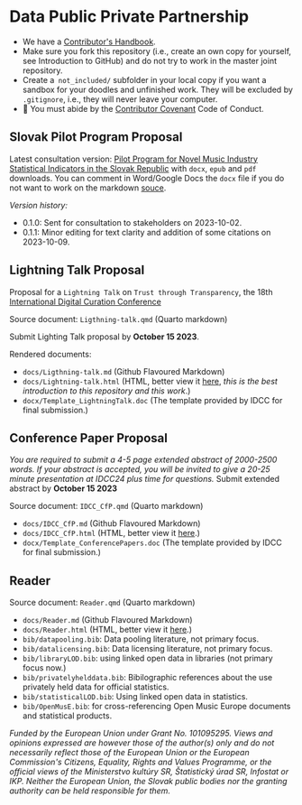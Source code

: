 # Data Public Private Partnership

- We have a [Contributor's Handbook](https://manual.dataobservatory.eu/).
- Make sure you fork this repository (i.e., create an own copy for yourself, see Introduction to GitHub) and do not try to work in the master joint repository.
- Create a` not_included/` subfolder in your local copy if you want a sandbox for your doodles and unfinished work. They will be excluded by `.gitignore`, i.e., they will never leave your computer.
- 🌈 You must abide by the [Contributor Covenant](https://www.contributor-covenant.org/version/2/1/code_of_conduct/) Code of Conduct.

## Slovak Pilot Program Proposal

Latest consultation version: [Pilot Program for Novel Music Industry Statistical Indicators in the Slovak Republic](https://music.dataobservatory.eu/documents/open_music_europe/slovakia/slovak-cult-stat-pilot.html) with `docx`, `epub` and `pdf` downloads. You can comment in Word/Google Docs the `docx` file if you do not want to work on the markdown [souce](https://github.com/antaldaniel/data-ppp/blob/main/slovak-cult-stat-pilot.qmd).

*Version history:*
- 0.1.0: Sent for consultation to stakeholders on 2023-10-02.
- 0.1.1: Minor editing for text clarity and addition of some citations on 2023-10-09.


## Lightning Talk Proposal

Proposal for a `Lightning Talk` on `Trust through Transparency`, the 18th [International Digital Curation Conference](https://www.dcc.ac.uk/events/18th-international-digital-curation-conference)

Source document: `Ligthning-talk.qmd` (Quarto markdown)

Submit Lighting Talk proposal by **October 15 2023**. 

Rendered documents: 
- `docs/Ligthning-talk.md` (Github Flavoured Markdown)
- `docs/Lightning-talk.html` (HTML, better view it [here](https://music.dataobservatory.eu/documents/open_music_europe/data-to-policy/Lightning-talk.html), *this is the best introduction to this repository and this work*.)
- `docx/Template_LightningTalk.doc` (The template provided by IDCC for final submission.)

## Conference Paper Proposal

_You are required to submit a 4-5 page extended abstract of 2000-2500 words. If your abstract is accepted, you will be invited to give a 20-25 minute presentation at IDCC24 plus time for questions._  Submit extended abstract by **October 15 2023** 

Source document: `IDCC_CfP.qmd` (Quarto markdown)
- `docs/IDCC_CfP.md` (Github Flavoured Markdown)
- `docs/IDCC_CfP.html` (HTML, better view it [here](https://music.dataobservatory.eu/documents/open_music_europe/data-to-policy/IDCC_CfP.html).)
- `docx/Template_ConferencePapers.doc` (The template provided by IDCC for final submission.)


## Reader
Source document: `Reader.qmd` (Quarto markdown)
- `docs/Reader.md` (Github Flavoured Markdown)
- `docs/Reader.html` (HTML, better view it [here](https://music.dataobservatory.eu/documents/open_music_europe/data-to-policy/Reader.html).)
- `bib/datapooling.bib`: Data pooling literature, not primary focus.
- `bib/datalicensing.bib`: Data licensing literature, not primary focus.
- `bib/libraryLOD.bib`: using linked open data in libraries (not primary focus now.)
- `bib/privatelyhelddata.bib`: Bibilographic references about the use privately held data for official statistics.
- `bib/statisticalLOD.bib`: Using linked open data in statistics.
- `bib/OpenMusE.bib`: for cross-referencing Open Music Europe documents and statistical products.

_Funded by the European Union under Grant No. 101095295. Views and opinions expressed are however those of the author(s) only and do not necessarily reflect those of the European Union or the European Commission's Citizens, Equality, Rights and Values Programme, or the official views of the Ministerstvo kultúry SR, Štatistický úrad SR, Infostat or IKP. Neither the European Union, the Slovak public bodies nor the granting authority can be held responsible for them._
